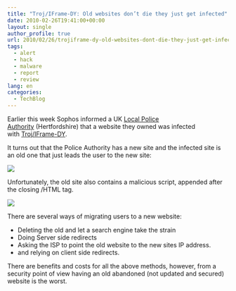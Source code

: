 ```yaml
---
title: "Troj/IFrame-DY: Old websites don’t die they just get infected"
date: 2010-02-26T19:41:00+00:00
layout: single
author_profile: true
url: 2010/02/26/trojiframe-dy-old-websites-dont-die-they-just-get-infected/
tags:
  - alert
  - hack
  - malware
  - report
  - review
lang: en
categories: 
  - TechBlog
---
```

Earlier this week Sophos informed a UK [Local Police Authority](http://www.apa.police.uk/APA/About+Police+Authorities/) (Hertfordshire) that a website they owned was infected with [Troj/IFrame-DY](http://www.sophos.com/security/analyses/viruses-and-spyware/trojiframedy.html).

It turns out that the Police Authority has a new site and the infected site is an old one that just leads the user to the new site:

[![](http://4.bp.blogspot.com/_vaUVXcmC3OI/S4gcE6mm_SI/AAAAAAAABBU/bgLeC-EWRSw/s640/redirect.jpg)](http://4.bp.blogspot.com/_vaUVXcmC3OI/S4gcE6mm_SI/AAAAAAAABBU/bgLeC-EWRSw/s1600-h/redirect.jpg)

Unfortunately, the old site also contains a malicious script, appended after the closing /HTML tag.

[![](http://2.bp.blogspot.com/_vaUVXcmC3OI/S4gcHRmWBCI/AAAAAAAABBc/LGI0ktRiBjw/s400/src-big.jpg)](http://2.bp.blogspot.com/_vaUVXcmC3OI/S4gcHRmWBCI/AAAAAAAABBc/LGI0ktRiBjw/s1600-h/src-big.jpg)

There are several ways of migrating users to a new website:

  * Deleting the old and let a search engine take the strain
  * Doing Server side redirects
  * Asking the ISP to point the old website to the new sites IP address.
  * and relying on client side redirects.

There are benefits and costs for all the above methods, however, from a security point of view having an old abandoned (not updated and secured) website is the worst.